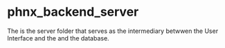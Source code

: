 # phnx_backend_server
The is the server folder that serves as the intermediary betwwen the User Interface and the and the database.
